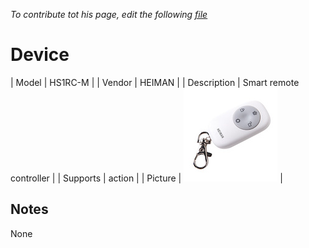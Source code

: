 
*To contribute tot his page, edit the following
[file](https://github.com/Koenkk/zigbee2mqtt.io/blob/master/docgen/device_page_notes.js)*

# Device

| Model | HS1RC-M  |
| Vendor  | HEIMAN  |
| Description | Smart remote controller |
| Supports | action |
| Picture | ![../images/devices/HS1RC-M.jpg](../images/devices/HS1RC-M.jpg) |

## Notes

None
